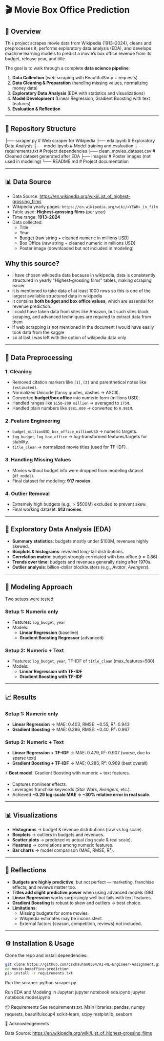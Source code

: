 # 🎬 Movie Box Office Prediction

## 📌 Overview

This project scrapes movie data from Wikipedia (1913–2024), cleans and preprocesses it, performs exploratory data analysis (EDA), and develops machine learning models to predict a movie’s box office revenue from its budget, release year, and title.

The goal is to walk through a complete **data science pipeline**:

1. **Data Collection** (web scraping with BeautifulSoup + requests)
2. **Data Cleaning & Preparation** (handling missing values, normalizing money data)
3. **Exploratory Data Analysis** (EDA with statistics and visualizations)
4. **Model Development** (Linear Regression, Gradient Boosting with text features)
5. **Evaluation & Reflection**

---

## 📂 Repository Structure

├── scraper.py # Web scraper for Wikipedia
├── eda.ipynb # Exploratory Data Analysis
├── model.ipynb # Model training and evaluation
├── requirements.txt # Project dependencies
├── clean_movies_dataset.csv # Cleaned dataset generated after EDA
├── images/ # Poster images (not used in modeling)
└── README.md # Project documentation

---

## 📊 Data Source

- Data Source: https://en.wikipedia.org/wiki/List_of_highest-grossing_films
- Wikipedia yearly pages: `https://en.wikipedia.org/wiki/<YEAR>_in_film`
- Table used: **Highest-grossing films** (per year)
- Time range: **1913–2024**
- Data collected:
  - Title
  - Year
  - Budget (raw string + cleaned numeric in millions USD)
  - Box Office (raw string + cleaned numeric in millions USD)
  - Poster image (downloaded but not included in modeling)

## Why this source?

- I have chosen wikipedia data because in wikipedia, data is consistently structured in yearly "Highest-grossing films" tables, making scraping easier
- it is mentioned to take data of at least 1000 rows so this is one of the largest available structured data in wikipedia
- It contains **both budget and box office values**, which are essential for revenue prediction.
- I could have taken data from sites like Amazon, but such sites block scraping, and advanced techniques are required to extract data from them
- if web scrapping is not mentioned in the document i would have easily took data from the kaggle
- so at last i was left with the option of wikipedia data only

---

## 🧹 Data Preprocessing

### 1. Cleaning

- Removed citation markers like `[1]`, `[2]` and parenthetical notes like `(estimated)`.
- Normalized Unicode (fancy quotes, dashes → ASCII).
- Converted **budget/box office** into numeric form (millions USD).
- Handled ranges like `$150–200 million` → averaged to `175M`.
- Handled plain numbers like `$981,000` → converted to `0.981M`.

### 2. Feature Engineering

- `budget_millionUSD`, `box_office_millionUSD` → numeric targets.
- `log_budget`, `log_box_office` → log-transformed features/targets for stability.
- `title_clean` → normalized movie titles (used for TF-IDF).

### 3. Handling Missing Values

- Movies without budget info were dropped from modeling dataset (`df_model`).
- Final dataset for modeling: **917 movies**.

### 4. Outlier Removal

- Extremely high budgets (e.g., > $500M) excluded to prevent skew.
- Final working dataset: **913 movies**.

---

## 🔎 Exploratory Data Analysis (EDA)

- **Summary statistics**: budgets mostly under $100M, revenues highly skewed.
- **Boxplots & histograms**: revealed long-tail distributions.
- **Correlation matrix**: budget strongly correlated with box office (r ≈ 0.86).
- **Trends over time**: budgets and revenues generally rising after 1970s.
- **Outlier analysis**: billion-dollar blockbusters (e.g., _Avatar_, _Avengers_).

---

## 🤖 Modeling Approach

Two setups were tested:

### Setup 1: Numeric only

- Features: `log_budget`, `year`
- Models:
  - **Linear Regression** (baseline)
  - **Gradient Boosting Regressor** (advanced)

### Setup 2: Numeric + Text

- Features: `log_budget`, `year`, TF-IDF of `title_clean` (max_features=500)
- Models:
  - **Linear Regression with TF-IDF**
  - **Gradient Boosting with TF-IDF**

---

## 📈 Results

### Setup 1: Numeric only

- **Linear Regression** → MAE: 0.403, RMSE: ~0.55, R²: 0.943
- **Gradient Boosting** → MAE: 0.296, RMSE: ~0.40, R²: 0.967

### Setup 2: Numeric + Text

- **Linear Regression + TF-IDF** → MAE: 0.479, R²: 0.907 (worse, due to sparse text)
- **Gradient Boosting + TF-IDF** → MAE: 0.286, R²: 0.969 (best overall)

⚡ **Best model**: Gradient Boosting with numeric + text features.

- Captures nonlinear effects.
- Leverages franchise keywords (_Star Wars_, _Avengers_, etc.).
- Achieved **~0.29 log-scale MAE → ~30% relative error in real scale**.

---

## 📊 Visualizations

- **Histograms** → budget & revenue distributions (raw vs log scale).
- **Boxplots** → outliers in budgets and revenues.
- **Scatter plots** → predicted vs actual (log scale & real scale).
- **Heatmap** → correlations among numeric features.
- **Bar charts** → model comparison (MAE, RMSE, R²).

---

## 🔮 Reflections

- **Budgets are highly predictive**, but not perfect — marketing, franchise effects, and reviews matter too.
- **Titles add slight predictive power** when using advanced models (GB).
- **Linear Regression** works surprisingly well but fails with text features.
- **Gradient Boosting** is robust to skew and outliers → best choice.
- **Limitations**:
  - Missing budgets for some movies.
  - Wikipedia estimates may be inconsistent.
  - External factors (season, competition, reviews) not included.

---

## ⚙️ Installation & Usage

Clone the repo and install dependencies:

```bash
git clone https://github.com/cschauhan0304/AI-ML-Engineer-Assignment.git
cd movie-boxoffice-prediction
pip install -r requirements.txt

```

Run the scraper:
python scraper.py

Run EDA and Modeling in Jupyter:
jupyter notebook eda.ipynb
jupyter notebook model.ipynb

📦 Requirements
See requirements.txt. Main libraries:
pandas, numpy
requests, beautifulsoup4
scikit-learn, scipy
matplotlib, seaborn

🙌 Acknowledgements

Data Source: https://en.wikipedia.org/wiki/List_of_highest-grossing_films
